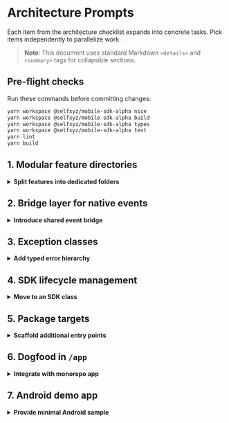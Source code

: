 # Architecture Prompts

Each item from the architecture checklist expands into concrete tasks. Pick items independently to parallelize work.

> **Note**: This document uses standard Markdown `<details>` and `<summary>` tags for collapsible sections.

## Pre-flight checks

Run these commands before committing changes:

```bash
yarn workspace @selfxyz/mobile-sdk-alpha nice
yarn workspace @selfxyz/mobile-sdk-alpha build
yarn workspace @selfxyz/mobile-sdk-alpha types
yarn workspace @selfxyz/mobile-sdk-alpha test
yarn lint
yarn build
```

## 1. Modular feature directories

<details>
<summary><strong>Split features into dedicated folders</strong></summary>

1. Under `src/`, create folders like `mrz/`, `nfc/`, and `qr/` as features are added.
2. Re-export feature APIs from `src/index.ts` using explicit named exports to keep tree shaking intact.

</details>

## 2. Bridge layer for native events

<details>
<summary><strong>Introduce shared event bridge</strong></summary>

1. Add `src/bridge/nativeEvents.ts` wrapping `NativeModules` and `NativeEventEmitter`.
2. Expose `addListener` and `removeListener` helpers so modules can register without touching React Native directly.

</details>

## 3. Exception classes

<details>
<summary><strong>Add typed error hierarchy</strong></summary>

1. Create `src/errors/` with classes like `InitError` and `LivenessError` extending `Error`.
2. Replace generic throws with these classes and document them in the README.

</details>

## 4. SDK lifecycle management

<details>
<summary><strong>Move to an SDK class</strong></summary>

1. Convert `createSelfClient` into a class exposing `initialize()` and `deinitialize()`.
2. Store configuration and adapters on the instance to avoid global state.

</details>

## 5. Package targets

<details>
<summary><strong>Scaffold additional entry points</strong></summary>

1. Add build outputs for web, Capacitor, and Cordova under `dist/`.
2. Configure `package.json` `exports` to point to the new bundles.

</details>

## 6. Dogfood in `/app`

<details>
<summary><strong>Integrate with monorepo app</strong></summary>

1. Add `@selfxyz/mobile-sdk-alpha` to `app/package.json` and wire flows to use the SDK.
2. Validate builds and tests in the `app` workspace.

</details>

## 7. Android demo app

<details>
<summary><strong>Provide minimal Android sample</strong></summary>

1. Under `samples/android/`, scaffold a basic React Native project showing MRZ → NFC → proof generation.
2. Document setup steps in `samples/android/README.md`.

</details>
